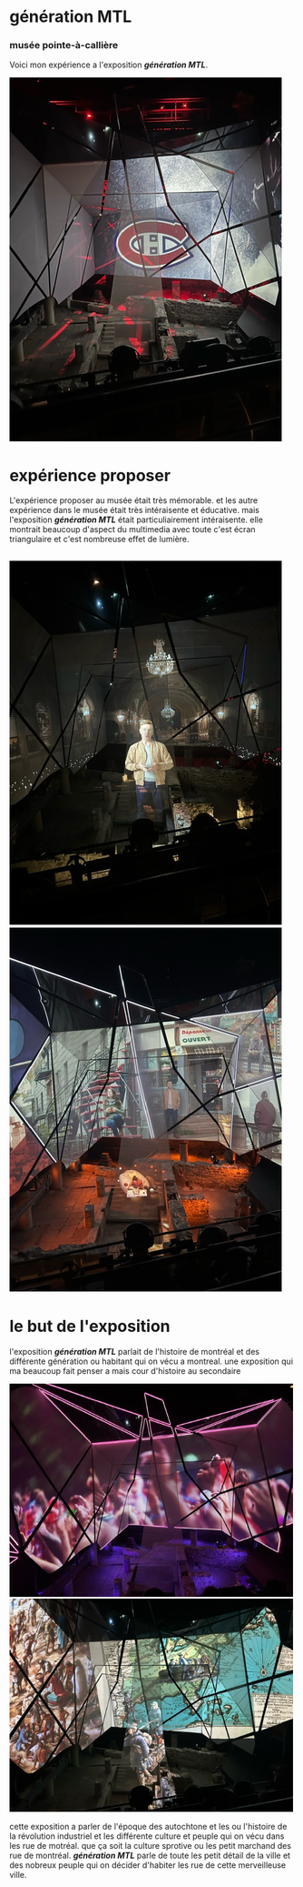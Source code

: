 # génération MTL #
### musée pointe-à-callière ###

Voici mon expérience a l'exposition ***génération MTL***.

<img src="image/canadien_mtl.jpeg">

# expérience proposer #
L'expérience proposer au musée était très mémorable. 
et les autre expérience dans le musée était très intéraisente et éducative.
mais l'exposition ***génération MTL*** était particuliairement intéraisente.
elle montrait beaucoup d'aspect du multimedia avec toute c'est écran triangulaire et c'est nombreuse effet de lumière.

<img src="image/chateau_mtl.jpeg"> <img src="image/people_mtl.jpeg">
---
# le but de l'exposition # 
 
l'exposition ***génération MTL*** parlait de l'histoire de montréal et des différente génération ou habitant qui on vécu a montreal.
une exposition qui ma beaucoup fait penser a mais cour d'histoire au secondaire 

<img src="image/main_mtl.jpeg" width="500" ><img src="image/map_mtl.jpeg" width="500" >

cette exposition a parler de l'époque des autochtone et les ou l'histoire de la révolution industriel et les différente culture et peuple qui on vécu dans les rue de motréal.
que ça soit la culture sprotive ou les petit marchand des rue de montréal. ***génération MTL*** parle de toute les petit détail de la ville et des nobreux peuple qui on décider d'habiter les rue de cette merveilleuse ville.




